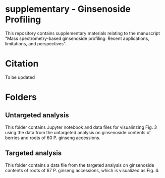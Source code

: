 # supplementary - Ginsenoside Profiling
This repository contains supplementary materials relating to the manuscript "Mass spectrometry-based ginsenoside profiling: Recent applications, limitations, and perspectives".

# Citation
To be updated

# Folders

## Untargeted analysis

This folder contains Jupyter notebook and data files for visualinzing Fig. 3 using the data from the untargeted analysis on ginsenoside contents of berries and roots of 60 P. ginseng accessions.

## Targeted analysis

This folder contains a data file from the targeted analysis on ginsenoside contents of roots of 87 P. ginseng accessions, which is visualized as Fig. 4.

